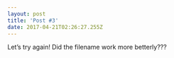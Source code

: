 ```yaml
---
layout: post
title: 'Post #3'
date: 2017-04-21T02:26:27.255Z
---
```

Let’s try again! Did the filename work more betterly???
